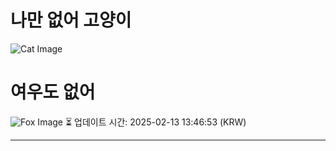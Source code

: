 
# 나만 없어 고양이

![Cat Image](https://cdn2.thecatapi.com/images/bae.jpg)

# 여우도 없어
![Fox Image](https://randomfox.ca/images/123.jpg)
⏳ 업데이트 시간: 2025-02-13 13:46:53 (KRW)

---
